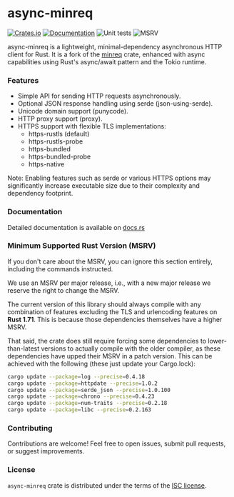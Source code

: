 # async-minreq
[![Crates.io](https://img.shields.io/crates/d/async-minreq.svg)](https://crates.io/crates/async-minreq)
[![Documentation](https://img.shields.io/docsrs/async_minreq)](https://docs.rs/async_minreq/latest/async_minreq/)
![Unit tests](https://github.com/BEULAHEVANJALIN/async-minreq/actions/workflows/unit-tests.yml/badge.svg)
![MSRV](https://github.com/BEULAHEVANJALIN/async-minreq/actions/workflows/msrv.yml/badge.svg)

async-minreq is a lightweight, minimal-dependency asynchronous HTTP client for Rust. It is a fork of the [minreq](https://github.com/neonmoe/minreq) crate, enhanced with async capabilities using Rust's async/await pattern and the Tokio runtime.

###  Features
- Simple API for sending HTTP requests asynchronously.
- Optional JSON response handling using serde (json-using-serde).
- Unicode domain support (punycode).
- HTTP proxy support (proxy).
- HTTPS support with flexible TLS implementations:
    - https-rustls (default)
    - https-rustls-probe
    - https-bundled
    - https-bundled-probe
    - https-native

Note: Enabling features such as serde or various HTTPS options may significantly increase executable size due to their complexity and dependency footprint.

### Documentation
Detailed documentation is available on [docs.rs](https://docs.rs/async_minreq/latest/async_minreq/)

### Minimum Supported Rust Version (MSRV)

If you don't care about the MSRV, you can ignore this section
entirely, including the commands instructed.

We use an MSRV per major release, i.e., with a new major release we
reserve the right to change the MSRV.

The current version of this library should always compile with any
combination of features excluding the TLS and urlencoding features on **Rust
1.71**. This is because those dependencies themselves have a higher MSRV.

That said, the crate does still require forcing some dependencies to
lower-than-latest versions to actually compile with the older
compiler, as these dependencies have upped their MSRV in a patch
version. This can be achieved with the following (these just update
your Cargo.lock):

```sh
cargo update --package=log --precise=0.4.18
cargo update --package=httpdate --precise=1.0.2
cargo update --package=serde_json --precise=1.0.100
cargo update --package=chrono --precise=0.4.23
cargo update --package=num-traits --precise=0.2.18
cargo update --package=libc --precise=0.2.163
```

### Contributing
Contributions are welcome! Feel free to open issues, submit pull requests, or suggest improvements.

### License
`async-minreq` crate is distributed under the terms of the [ISC license](COPYING.md).
